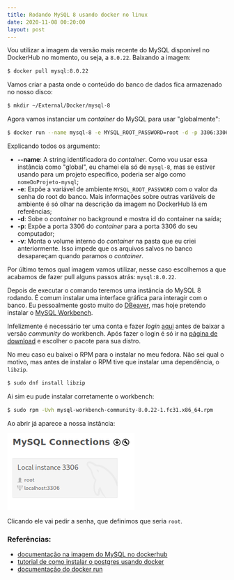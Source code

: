 ```yaml
---
title: Rodando MySQL 8 usando docker no linux
date: 2020-11-08 00:20:00
layout: post
---
```


Vou utilizar a imagem da versão mais recente do MySQL disponível no DockerHub no momento, ou seja, a `8.0.22`.
Baixando a imagem:

```bash
$ docker pull mysql:8.0.22
```

Vamos criar a pasta onde o conteúdo do banco de dados fica armazenado no nosso disco:

```bash
$ mkdir ~/External/Docker/mysql-8
```

Agora vamos instanciar um *container*  do MySQL para usar "globalmente":

```bash
$ docker run --name mysql-8 -e MYSQL_ROOT_PASSWORD=root -d -p 3306:3306 -v $HOME/External/Docker/mysql-8:/var/lib/mysql mysql:8.0.22
```

Explicando todos os argumento:

+ **--name**: A string identificadora do *container*. Como vou usar essa instância como "global", eu chamei ela só de `mysql-8`, mas se estiver usando para um projeto específico, poderia ser algo como `nomeDoProjeto-mysql`;
+ **-e**: Expõe a variável de ambiente `MYSQL_ROOT_PASSWORD` com o valor da senha do root do banco. Mais informações sobre outras variáveis de ambiente é só olhar na descrição da imagem no DockerHub lá em referências;
+ **-d**: Sobe o *container* no background e mostra id do container na saída;
+ **-p**: Expõe a porta 3306 do *container* para a porta 3306 do seu computador;
+ **-v**: Monta o volume interno do *container* na pasta que eu criei anteriormente. Isso impede que os arquivos salvos no banco desapareçam quando paramos o *container*.

Por último temos qual imagem vamos utilizar, nesse caso escolhemos a que acabamos de fazer pull alguns passos atrás: `mysql:8.0.22`.

Depois de executar o comando teremos uma instância do MySQL 8 rodando.
É comum instalar uma interface gráfica para interagir com o banco. 
Eu pessoalmente gosto muito do [DBeaver](https://dbeaver.io/), mas hoje pretendo instalar o [MySQL Workbench](https://www.mysql.com/products/workbench/).

Infelizmente é necessário ter uma conta e fazer *login* [aqui](https://login.oracle.com/mysso/signon.jsp) antes de baixar a versão *community* do workbench.
Após fazer o login é só ir na [página de download](https://dev.mysql.com/downloads/workbench/) e escolher o pacote para sua distro.

No meu caso eu baixei o RPM para o instalar no meu fedora.
Não sei qual o motivo, mas antes de instalar o RPM tive que instalar uma dependência, o `libzip`.

```bash
$ sudo dnf install libzip
```

Ai sim eu pude instalar corretamente o workbench:

```bash
$ sudo rpm -Uvh mysql-workbench-community-8.0.22-1.fc31.x86_64.rpm
```

Ao abrir já aparece a nossa instância:

![print workbench](/images/2020-11-08-instalar-mysql-8-usando-docker-no-linux/01.png)

Clicando ele vai pedir a senha, que definimos que seria `root`.

### Referências:

+ [documentação na imagem do MySQL no dockerhub](https://hub.docker.com/_/mysql)
+ [tutorial de como instalar o postgres usando docker](https://hackernoon.com/dont-install-postgres-docker-pull-postgres-bee20e200198)
+ [documentação do docker run](https://docs.docker.com/engine/reference/commandline/run/)

